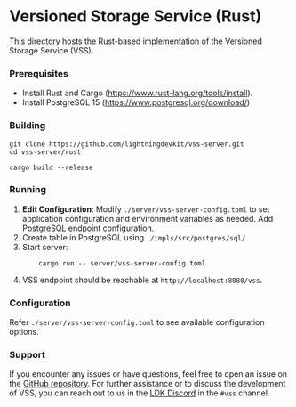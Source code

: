 # Versioned Storage Service (Rust)

This directory hosts the Rust-based implementation of the Versioned Storage Service (VSS).

### Prerequisites

- Install Rust and Cargo (https://www.rust-lang.org/tools/install).
- Install PostgreSQL 15 (https://www.postgresql.org/download/)

### Building

```
git clone https://github.com/lightningdevkit/vss-server.git
cd vss-server/rust

cargo build --release
```

### Running
1. **Edit Configuration**: Modify `./server/vss-server-config.toml` to set application configuration and
   environment variables as needed. Add PostgreSQL endpoint configuration.
2. Create table in PostgreSQL using `./impls/src/postgres/sql/`
3. Start server:
    ```
        cargo run -- server/vss-server-config.toml
    ```
3. VSS endpoint should be reachable at `http://localhost:8080/vss`.

### Configuration

Refer `./server/vss-server-config.toml` to see available configuration options.

### Support

If you encounter any issues or have questions, feel free to open an issue on
the [GitHub repository](https://github.com/lightningdevkit/vss-server/issues). For further assistance or to discuss the
development of VSS, you can reach out to us in the [LDK Discord](https://discord.gg/5AcknnMfBw) in the `#vss` channel.

[LDK Discord]: https://discord.gg/5AcknnMfBw
